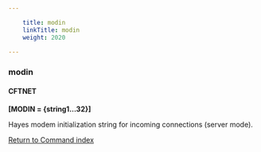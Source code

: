 ```yaml
---

    title: modin
    linkTitle: modin
    weight: 2020

---
```

<span id="modin"></span>

### modin

#### CFTNET

**\[MODIN = {string1...32}\]**

Hayes modem initialization string for incoming connections (server mode).

[Return to Command index](../../)

